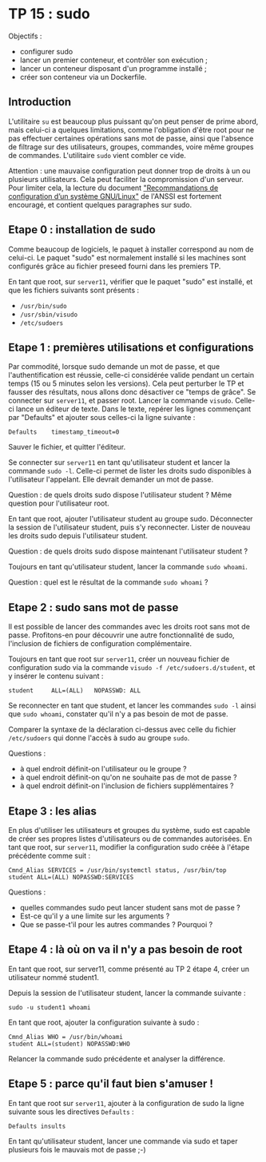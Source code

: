 # TP 15 : sudo

Objectifs :

- configurer sudo
- lancer un premier conteneur, et contrôler son exécution ;
- lancer un conteneur disposant d'un programme installé ;
- créer son conteneur via un Dockerfile.

## Introduction

L'utilitaire `su` est beaucoup plus puissant qu'on peut penser de prime abord,
mais celui-ci a quelques limitations, comme l'obligation d'être root pour ne
pas effectuer certaines opérations sans mot de passe, ainsi que l'absence de
filtrage sur des utilisateurs, groupes, commandes, voire même groupes de
commandes. L'utilitaire `sudo` vient combler ce vide.

Attention : une mauvaise configuration peut donner trop de droits à un ou
plusieurs utilisateurs. Cela peut faciliter la compromission d'un serveur. Pour
limiter cela, la lecture du document ["Recommandations de configuration d’un
système
GNU/Linux"](https://www.ssi.gouv.fr/particulier/guide/recommandations-de-securite-relatives-a-un-systeme-gnulinux/) 
de l'ANSSI est fortement encouragé, et contient quelques paragraphes sur sudo.

## Etape 0 : installation de sudo

Comme beaucoup de logiciels, le paquet à installer correspond au nom de
celui-ci. Le paquet "sudo" est normalement installé si les machines sont
configurés grâce au fichier preseed fourni dans les premiers TP.

En tant que root, sur `server11`, vérifier que le paquet "sudo" est installé,
et que les fichiers suivants sont présents :
- `/usr/bin/sudo`
- `/usr/sbin/visudo`
- `/etc/sudoers`

## Etape 1 : premières utilisations et configurations

Par commodité, lorsque sudo demande un mot de passe, et que l'authentification
est réussie, celle-ci considérée valide pendant un certain temps (15 ou 5
minutes selon les versions). Cela peut perturber le TP et fausser des
résultats, nous allons donc désactiver ce "temps de grâce". Se connecter sur
`server11`, et passer root. Lancer la commande `visudo`. Celle-ci lance un
éditeur de texte. Dans le texte, repérer les lignes commençant par "Defaults"
et ajouter sous celles-ci la ligne suivante :
```
Defaults    timestamp_timeout=0
```
Sauver le fichier, et quitter l'éditeur.

Se connecter sur `server11` en tant qu'utilisateur student et lancer la
commande `sudo -l`. Celle-ci permet de lister les droits sudo disponibles à
l'utilisateur l'appelant. Elle devrait demander un mot de passe.

Question : de quels droits sudo dispose l'utilisateur student ? Même question
pour l'utilisateur root.

En tant que root, ajouter l'utilisateur student au groupe sudo. Déconnecter la
session de l'utilisateur student, puis s'y reconnecter. Lister de nouveau les
droits sudo depuis l'utilisateur student.

Question : de quels droits sudo dispose maintenant l'utilisateur student ?

Toujours en tant qu'utilisateur student, lancer la commande `sudo whoami`.

Question : quel est le résultat de la commande `sudo whoami` ?

## Etape 2 : sudo sans mot de passe

Il est possible de lancer des commandes avec les droits root sans mot de passe.
Profitons-en pour découvrir une autre fonctionnalité de sudo, l'inclusion de
fichiers de configuration complémentaire.

Toujours en tant que root sur `server11`, créer un nouveau fichier de
configuration sudo via la commande `visudo -f /etc/sudoers.d/student`, et y
insérer le contenu suivant :
```
student		ALL=(ALL)	NOPASSWD: ALL
```

Se reconnecter en tant que student, et lancer les commandes `sudo -l` ainsi que
`sudo whoami`, constater qu'il n'y a pas besoin de mot de passe.

Comparer la syntaxe de la déclaration ci-dessus avec celle du fichier
`/etc/sudoers` qui donne l'accès à sudo au groupe `sudo`.

Questions :
- à quel endroit définit-on l'utilisateur ou le groupe ?
- à quel endroit définit-on qu'on ne souhaite pas de mot de passe ?
- à quel endroit définit-on l'inclusion de fichiers supplémentaires ?

## Etape 3 : les alias

En plus d'utiliser les utilisateurs et groupes du système, sudo est capable de
créer ses propres listes d'utilisateurs ou de commandes autorisées. En tant que
root, sur `server11`, modifier la configuration sudo créée à l'étape précédente
comme suit :

```
Cmnd_Alias SERVICES = /usr/bin/systemctl status, /usr/bin/top
student ALL=(ALL) NOPASSWD:SERVICES
``` 

Questions : 
- quelles commandes sudo peut lancer student sans mot de passe ?
- Est-ce qu'il y a une limite sur les arguments ?
- Que se passe-t'il pour les autres commandes ? Pourquoi ?

## Etape 4 : là où on va il n'y a pas besoin de root

En tant que root, sur server11, comme présenté au TP 2 étape 4, créer un
utilisateur nommé student1.

Depuis la session de l'utilisateur student, lancer la commande suivante :
```
sudo -u student1 whoami
```

En tant que root, ajouter la configuration suivante à sudo :
```
Cmnd_Alias WHO = /usr/bin/whoami
student ALL=(student) NOPASSWD:WHO
```

Relancer la commande sudo précédente et analyser la différence.

## Etape 5 : parce qu'il faut bien s'amuser !

En tant que root sur `server11`, ajouter à la configuration de sudo la ligne
suivante sous les directives `Defaults` :

```
Defaults insults
```

En tant qu'utilisateur student, lancer une commande via sudo et taper plusieurs
fois le mauvais mot de passe ;-)
